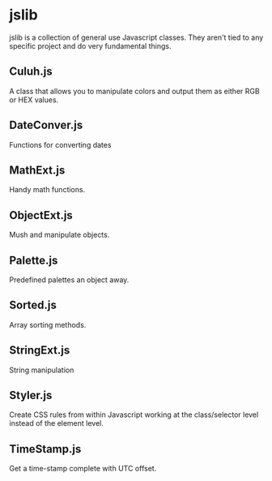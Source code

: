# jslib
jslib is a collection of general use Javascript classes.
They aren't tied to any specific project and do very fundamental things.

## Culuh.js
A class that allows you to manipulate colors and output them as either RGB or HEX values.

## DateConver.js
Functions for converting dates

## MathExt.js
Handy math functions.

## ObjectExt.js
Mush and manipulate objects.

## Palette.js
Predefined palettes an object away.

## Sorted.js
Array sorting methods.

## StringExt.js
String manipulation

## Styler.js
Create CSS rules from within Javascript working at the class/selector level instead of the element level.

## TimeStamp.js
Get a time-stamp complete with UTC offset.